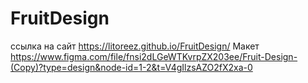 # FruitDesign
ссылка на сайт
https://litoreez.github.io/FruitDesign/
Макет
https://www.figma.com/file/fnsi2dLGeWTKvrpZX203ee/Fruit-Design-(Copy)?type=design&node-id=1-2&t=V4gIlzsAZO2fX2xa-0
